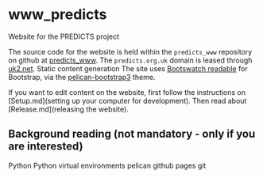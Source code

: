 # www_predicts
Website for the PREDICTS project

The source code for the website is held within the `predicts_www` repository
on github at [predicts_www](www.github.com/NaturalHistoryMuseum/predicts_www).
The `predicts.org.uk` domain is leased through [uk2.net](www.uk2.net).
Static content generation
The site uses [Bootswatch readable](http://bootswatch.com/readable/)
for Bootstrap, via the
[pelican-bootstrap3](https://github.com/getpelican/pelican-themes/tree/master/pelican-bootstrap3)
theme.

If you want to edit content on the website, first follow the
instructions on [Setup.md](setting up your computer for development).
Then read about [Release.md](releasing the website).

## Background reading (not mandatory - only if you are interested)
Python
Python virtual environments
pelican
github pages
git
